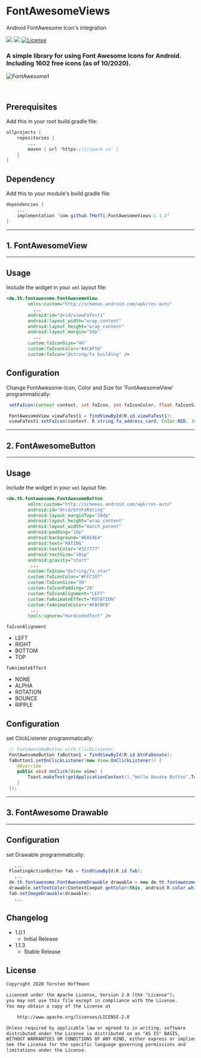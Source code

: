 <!-- https://guides.github.com/features/mastering-markdown/ -->
# FontAwesomeViews
Android FontAwesome Icon's integration


<img src="https://img.shields.io/badge/API-16%2B-brightgreen.svg" style="max-width:100%;"> [![](https://jitpack.io/v/THoffi/FontAwesomeViews.svg)](https://jitpack.io/#THoffi/FontAwesomeViews) [![License](https://img.shields.io/badge/License-Apache%202.0-blue.svg)](https://opensource.org/licenses/Apache-2.0)

### A simple library for using Font Awesome Icons for Android.<br>Including 1602 free icons (as of 10/2020).

<!-- from Issues -->
![FontAwesome1](https://user-images.githubusercontent.com/22442874/97815915-d556c000-1c91-11eb-953c-598c4f38f984.gif)
<!-- <img src="https://user-images.githubusercontent.com/22442874/97678701-8c85e800-1a94-11eb-8ed8-c113d2e2b55a.jpg"> -->
<br>

## Prerequisites
Add this in your root build.gradle file:
```java
allprojects {
    repositories {
     	...
        maven { url 'https://jitpack.io' }
    }
}
```

## Dependency
Add this to your module's build.gradle file:

```java
dependencies {
	...
	implementation 'com.github.THoffi:FontAwesomeViews:1.1.3'
}
```

---
## 1. FontAwesomeView
---
## Usage
Include the widget in your `xml` layout file:

```xml
<de.th.fontawesome.FontAwesomeView
        xmlns:custom="http://schemas.android.com/apk/res-auto"
	      ...
        android:id="@+id/viewFaTest1"
        android:layout_width="wrap_content"
        android:layout_height="wrap_content"
        android:layout_margin="5dp"
	      ...
        custom:faIconSize="46"
        custom:faIconColor="#4CAF50"
        custom:faIcon="@string/fa_building" />
```

## Configuration

Change FontAwesome-Icon, Color and Size for 'FontAwesomeView' programmatically:
```java
 setFaIcon(Context context, int faIcon, int faIconColor, float faIconSize)
```

```java
 FontAwesomeView viewFaTest1 = findViewById(R.id.viewFaTest1);
 viewFaTest1.setFaIcon(context, R.string.fa_address_card, Color.RED, 36);
```

---
## 2. FontAwesomeButton
---
## Usage
Include the widget in your `xml` layout file:

```xml
<de.th.fontawesome.FontAwesomeButton
        xmlns:custom="http://schemas.android.com/apk/res-auto"
        android:id="@+id/btnFaRating"
        android:layout_marginTop="20dp"
        android:layout_height="wrap_content"
        android:layout_width="match_parent"
        android:padding="1dp"
        android:background="#E8E4E4"
        android:text="RATING"
        android:textColor="#327777"
        android:textSize="18sp"
        android:gravity="start"
	     ...
        custom:faIcon="@string/fa_star"
        custom:faIconColor="#FFC107"
        custom:faIconSize="36"
        custom:faIconPadding="28"
        custom:faIconAlignment="LEFT"
        custom:faAnimateEffect="ROTATION"
        custom:faAnimateColor="#FBFBFB"
	     ...
        tools:ignore="HardcodedText" />
```
`faIconAlignment`
* LEFT
* RIGHT
* BOTTOM
* TOP

`faAnimateEffect`
* NONE
* ALPHA
* ROTATION
* BOUNCE
* RIPPLE

## Configuration

set ClickListener programmatically:
```java
 // FontAwesomeButton with ClickListener
 FontAwesomeButton faButton1 = findViewById(R.id.btnFaDonate);
 faButton1.setOnClickListener(new View.OnClickListener() {
    @Override
    public void onClick(View view) {
        Toast.makeText(getApplicationContext(),"Hello Donate Button",Toast.LENGTH_SHORT).show();
    }
 });
```

---
## 3. FontAwesome Drawable
---

## Configuration

set Drawable programmatically:
```java
   ...
 FloatingActionButton fab = findViewById(R.id.fab);
   ...
 de.th.fontawesome.FontAwesomeDrawable drawable = new de.th.fontawesome.FontAwesomeDrawable(this, R.string.fa_address_card);
 drawable.setTextColor(ContextCompat.getColor(this, android.R.color.white));
 fab.setImageDrawable(drawable);
   ...
```

## Changelog

* 1.0.1
	* Initial Release
* 1.1.3
	* Stable Release


## License

```txt
Copyright 2020 Torsten Hoffmann

Licensed under the Apache License, Version 2.0 (the "License");
you may not use this file except in compliance with the License.
You may obtain a copy of the License at

    http://www.apache.org/licenses/LICENSE-2.0

Unless required by applicable law or agreed to in writing, software
distributed under the License is distributed on an "AS IS" BASIS,
WITHOUT WARRANTIES OR CONDITIONS OF ANY KIND, either express or implied.
See the License for the specific language governing permissions and
limitations under the License.
```
